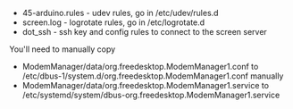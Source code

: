 
 * 45-arduino.rules - udev rules, go in /etc/udev/rules.d
 * screen.log - logrotate rules, go in /etc/logrotate.d
 * dot_ssh - ssh key and config rules to connect to the screen server

You'll need to manually copy 
  * ModemManager/data/org.freedesktop.ModemManager1.conf to /etc/dbus-1/system.d/org.freedesktop.ModemManager1.conf manually
  * ModemManager/data/org.freedesktop.ModemManager1.service to /etc/systemd/system/dbus-org.freedesktop.ModemManager1.service

